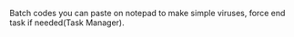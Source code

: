 Batch codes you can paste on notepad to make simple viruses, force end task if needed(Task Manager).
